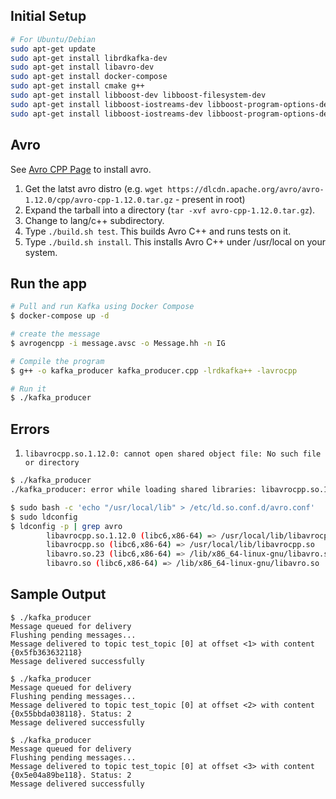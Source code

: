 ## Initial Setup
```bash
# For Ubuntu/Debian
sudo apt-get update
sudo apt-get install librdkafka-dev
sudo apt-get install libavro-dev
sudo apt-get install docker-compose
sudo apt-get install cmake g++
sudo apt-get install libboost-dev libboost-filesystem-dev
sudo apt-get install libboost-iostreams-dev libboost-program-options-dev
sudo apt-get install libboost-iostreams-dev libboost-program-options-dev libboost-system-dev
```

## Avro
See [Avro CPP Page](https://avro.apache.org/docs/1.12.0/api/cpp/html/) to install avro.
1. Get the latst avro distro (e.g. `wget https://dlcdn.apache.org/avro/avro-1.12.0/cpp/avro-cpp-1.12.0.tar.gz` - present in root)
2. Expand the tarball into a directory (`tar -xvf avro-cpp-1.12.0.tar.gz`).
2. Change to lang/c++ subdirectory.
3. Type `./build.sh test`. This builds Avro C++ and runs tests on it.
4. Type `./build.sh install`. This installs Avro C++ under /usr/local on your system.

## Run the app
```bash
# Pull and run Kafka using Docker Compose
$ docker-compose up -d

# create the message
$ avrogencpp -i message.avsc -o Message.hh -n IG

# Compile the program
$ g++ -o kafka_producer kafka_producer.cpp -lrdkafka++ -lavrocpp

# Run it
$ ./kafka_producer
```

## Errors
1. `libavrocpp.so.1.12.0: cannot open shared object file: No such file or directory`
```bash
$ ./kafka_producer 
./kafka_producer: error while loading shared libraries: libavrocpp.so.1.12.0: cannot open shared object file: No such file or directory

$ sudo bash -c 'echo "/usr/local/lib" > /etc/ld.so.conf.d/avro.conf'
$ sudo ldconfig
$ ldconfig -p | grep avro
        libavrocpp.so.1.12.0 (libc6,x86-64) => /usr/local/lib/libavrocpp.so.1.12.0
        libavrocpp.so (libc6,x86-64) => /usr/local/lib/libavrocpp.so
        libavro.so.23 (libc6,x86-64) => /lib/x86_64-linux-gnu/libavro.so.23
        libavro.so (libc6,x86-64) => /lib/x86_64-linux-gnu/libavro.so
```

## Sample Output
```
$ ./kafka_producer 
Message queued for delivery
Flushing pending messages...
Message delivered to topic test_topic [0] at offset <1> with content {0x5fb363632118}
Message delivered successfully

$ ./kafka_producer 
Message queued for delivery
Flushing pending messages...
Message delivered to topic test_topic [0] at offset <2> with content {0x55bbda038118}. Status: 2
Message delivered successfully

$ ./kafka_producer 
Message queued for delivery
Flushing pending messages...
Message delivered to topic test_topic [0] at offset <3> with content {0x5e04a89be118}. Status: 2
Message delivered successfully
```